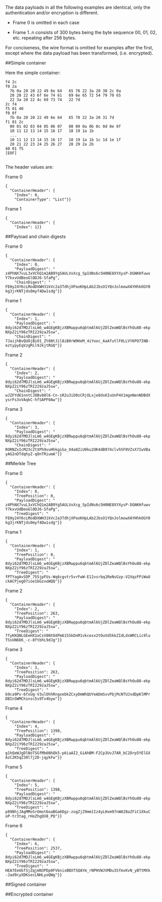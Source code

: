 The data payloads in all the following examples are identical, only the
authentication and/or encryption is different. 

* Frame 0 is omitted in each case

* Frame 1..n consists of 300 bytes being the byte sequence 00, 01, 02, etc. 
repeating after 256 bytes.

For conciseness, the wire format is omitted for examples after the first, except
where the data payload has been transformed, (i.e. encrypted).


##Simple container

Here the simple container:

~~~~
f4 2c 
f0 2a 
  7b 0a 20 20 22 49 6e 64   65 78 22 3a 20 30 2c 0a 
  20 20 22 43 6f 6e 74 61   69 6e 65 72 54 79 70 65 
  22 3a 20 22 4c 69 73 74   22 7d 
2c f4 
f5 01 40 
f0 0f 
  7b 0a 20 20 22 49 6e 64   65 78 22 3a 20 31 7d 
f1 01 2c 
  00 01 02 03 04 05 06 07   08 09 0a 0b 0c 0d 0e 0f 
  10 11 12 13 14 15 16 17   18 19 1a 1b 
  ...
  10 11 12 13 14 15 16 17   18 19 1a 1b 1c 1d 1e 1f 
  20 21 22 23 24 25 26 27   28 29 2a 2b 
40 01 f5 
[EOF] 


~~~~

The header values are:

Frame 0

~~~~
{
  "ContainerHeader": {
    "Index": 0,
    "ContainerType": "List"}}
~~~~

Frame 1

~~~~
{
  "ContainerHeader": {
    "Index": 1}}
~~~~



##Payload and chain digests

Frame 0

~~~~
{
  "ContainerHeader": {
    "Index": 0,
    "PayloadDigest": "
z4PhNX7vuL3xVChQ1m2AB9Yg5AULVxXcg_SpIdNs6c5H0NE8XYXysP-DGNKHfuwv
Y7kxvUdBeoGlODJ6-SfaPg",
    "ChainDigest": "
FEHy24Y6cLModDXWH31kVc2a3TdhjXPooKHpLAb2JbsO1YQnJolmowXAYHhkOGY0
kg3jrKNTjds0myf4Dw1sdg"}}
~~~~

Frame 1

~~~~
{
  "ContainerHeader": {
    "Index": 1,
    "PayloadDigest": "
8dyi62d7MDJlsLm6_w4GEgKBjzXBRwppu6qbtmAl6UjZDlZeaWQlBsYhOu88-ekp
NXpZ2iY96zTRI229zaJ5sw",
    "ChainDigest": "
7JaijhBvQUOjBiO1_Zt6NtJil8iB0rW9HeM_4iYooc_AaAfutlF0LLVY6PO7INB-
eztypyEqVzgMil9JkjtRGQ"}}
~~~~

Frame 2

~~~~
{
  "ContainerHeader": {
    "Index": 2,
    "PayloadDigest": "
8dyi62d7MDJlsLm6_w4GEgKBjzXBRwppu6qbtmAl6UjZDlZeaWQlBsYhOu88-ekp
NXpZ2iY96zTRI229zaJ5sw",
    "ChainDigest": "
wJZFYd61nntCJ0Bv80l6-Cn-sR2u3iD0zCRjOLxje8dsKIuUnP4X1mgeNenNDBdX
ysrFs3vVAqkC-hfSAPF0Aw"}}
~~~~

Frame 3

~~~~
{
  "ContainerHeader": {
    "Index": 3,
    "PayloadDigest": "
8dyi62d7MDJlsLm6_w4GEgKBjzXBRwppu6qbtmAl6UjZDlZeaWQlBsYhOu88-ekp
NXpZ2iY96zTRI229zaJ5sw",
    "ChainDigest": "
RORNZxIcM23cZtXPh9vuHhkgiGa_O4a0ZiU0ku2OK4dB974clvh5F0VZsX7IwVBa
yAG2nDTdqhyZ-qOnTRiumA"}}
~~~~


##Merkle Tree

Frame 0

~~~~
{
  "ContainerHeader": {
    "Index": 0,
    "TreePosition": 0,
    "PayloadDigest": "
z4PhNX7vuL3xVChQ1m2AB9Yg5AULVxXcg_SpIdNs6c5H0NE8XYXysP-DGNKHfuwv
Y7kxvUdBeoGlODJ6-SfaPg",
    "TreeDigest": "
FEHy24Y6cLModDXWH31kVc2a3TdhjXPooKHpLAb2JbsO1YQnJolmowXAYHhkOGY0
kg3jrKNTjds0myf4Dw1sdg"}}
~~~~

Frame 1

~~~~
{
  "ContainerHeader": {
    "Index": 1,
    "TreePosition": 0,
    "PayloadDigest": "
8dyi62d7MDJlsLm6_w4GEgKBjzXBRwppu6qbtmAl6UjZDlZeaWQlBsYhOu88-ekp
NXpZ2iY96zTRI229zaJ5sw",
    "TreeDigest": "
fPTYagAvSDP_755jpFUs-Wq6cgvtr5vrFwW-E12vsrbq1ReNsGzp-V2XqzFPiWaU
ckACPjegD7ioe1bGzxoWQQ"}}
~~~~

Frame 2

~~~~
{
  "ContainerHeader": {
    "Index": 2,
    "TreePosition": 263,
    "PayloadDigest": "
8dyi62d7MDJlsLm6_w4GEgKBjzXBRwppu6qbtmAl6UjZDlZeaWQlBsYhOu88-ekp
NXpZ2iY96zTRI229zaJ5sw",
    "TreeDigest": "
7fyKKQNLGEeHX1oCsV8NtOdPm615SkDnM1vkcexx2tOuVd5kkZIdLdsWRCLic9lu
TSsUN6D6_-c-8ftbhL9dJg"}}
~~~~

Frame 3

~~~~
{
  "ContainerHeader": {
    "Index": 3,
    "TreePosition": 263,
    "PayloadDigest": "
8dyi62d7MDJlsLm6_w4GEgKBjzXBRwppu6qbtmAl6UjZDlZeaWQlBsYhOu88-ekp
NXpZ2iY96zTRI229zaJ5sw",
    "TreeDigest": "
b9ca9Pv-6fxUg-V3ulOhhRngxebkZCxyDmWhQUYeADmSvvPbjMcNTUJxdDpKlMPr
DBInSWMChinsc5s9Tv4byw"}}
~~~~

Frame 4

~~~~
{
  "ContainerHeader": {
    "Index": 4,
    "TreePosition": 1398,
    "PayloadDigest": "
8dyi62d7MDJlsLm6_w4GEgKBjzXBRwppu6qbtmAl6UjZDlZeaWQlBsYhOu88-ekp
NXpZ2iY96zTRI229zaJ5sw",
    "TreeDigest": "
g1hQeWJgDlNoTSGfMb6NhQk5-p6iaAI2_GiAhBM-F2Cp3UvJ7AR_bC2Drp5YElGX
AzC2K5qZ30l7j2D-jqykFw"}}
~~~~

Frame 5

~~~~
{
  "ContainerHeader": {
    "Index": 5,
    "TreePosition": 1398,
    "PayloadDigest": "
8dyi62d7MDJlsLm6_w4GEgKBjzXBRwppu6qbtmAl6UjZDlZeaWQlBsYhOu88-ekp
NXpZ2iY96zTRI229zaJ5sw",
    "TreeDigest": "
p89BhjJAgMMoSrOmot6oaBGa6Dgz-zogZjZ9mm1Iz4yLHxm97nWAIBaZFiC1XkuC
oP-tr3tag_rHoZhgQV8_PQ"}}
~~~~

Frame 6

~~~~
{
  "ContainerHeader": {
    "Index": 6,
    "TreePosition": 2537,
    "PayloadDigest": "
8dyi62d7MDJlsLm6_w4GEgKBjzXBRwppu6qbtmAl6UjZDlZeaWQlBsYhOu88-ekp
NXpZ2iY96zTRI229zaJ5sw",
    "TreeDigest": "
HEA7EeUGfSjZqjmN3PDp0FVbnixBBXfSQAYm_rNPHVWJVMDu3SfmxKvN_yBTtMXk
-Jad9cyXDKsecLNHLyoQWg"}}
~~~~


##Signed container


##Encrypted container


